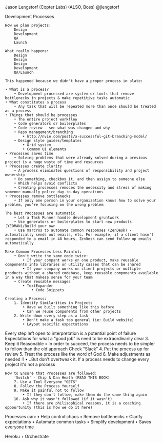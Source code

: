 Jason Lengstorf (Copter Labs) (ALSO, Boss)
@jlengstorf

Development Processes

	How we plan projects:
		Design
		Development
		QA
		Launch

	What really happens:
		Design
		Design
		Design
		Development
		QA/Launch

	This happened because we didn't have a proper process in plate:

	• What is a process?
		• Development processed are system or tools that remove bottlenecks in projects & make repetitive tasks automatic
	• What constitutes a process
		• Any task that will be repeated more than once should be treated as a process
	• Things that should be processes
		• The entire project workflow
		• Code generators or boilerplates
		• Code review - see what was changed and why
		• Repo management/branching
			• http://nvie.com/posts/a-successful-git-branching-model/
		• Design style guides/templates
			• Grid system
			• Common UI elements
	• Processes saves time
		• Solving problems that were already solved during a previous project is a huge waste of time and resources
	• Processes create clarity
		• A process eliminates questions of responsibility and project ownership
		• Do something, checkbox it, and then assign to someone else
		• Which helps avoid conflicts
		• Creating processes remoces the necessity and stress of making someone manually police day-to-day operations
	• Processes remove bottlenecks
		• If only one person in your organization knows how to solve your problem, you're focusing on the wrong problem

	The best PRocesses are automatic
		• Let a Task Runner handle development gruntwork
		• Use generators or boilerplates to start new products (YEOMAN)/Build your own
		• Use marcros to automate common responses (ZenDesk) - automatically sends out emails, etc. For example, if a client hasn't responded to a email in 48 hours, ZenDesk can send follow up emails automatically

	Make Common Processes Less Painful:
		• Don't write the same code twice:
			• If your compant works on one product, make reusable components into libraries or utility casses that can be shared
			• If your company works on client projects or multiple products without a shared codebase, keep reusable components available in a way that makese sense for your team
		• Create reusable messages
			• TextExpander
				• Code Snippets

	Creating a Process:
		1. Identify Similarities in Projects
			• Have we built something like this before
			• Can we reuse components from other projects
		2. Write down every step as a task
			• Don't make a task too general (ie: Build website)
			• LAyout sepcific expectations
Every step left open to interpretation is a potential point of failure
Expectations for what a "good job" is need to be extraordinarily clear
		3. Keep it Reasonable
			• In order to succeed, the process needs to be simpler to follow than the old approach
		Check "Slack"
		4. Put the process up for review
		5. Treat the process like the word of God
		6. Make adjustments as needed !!
			• ..But don't overtweak it. If a process needs to change every project it's not a process

	How to Ensure that Processes are followed:
		'Switch' - Chip & Dan Heath (READ THIS BOOK)
		7. Use a Tool Everyone "GETS"
		8. Follow the Process Yourself
		9. Make it painful not to follow
			• If they don't follow, make them do the same thing again
		10. Ask why it wasn't followed (if it wasn't)
			• If there are philisophical reasons, it is a coaching oppourtunity (this is how we do it here)

Processes can:
	• Help control chaos
	• Remove bottlenecks
	• Clarify expectations
	• Automate common tasks
	• Simplify development
	• Saves everyone time


Heroku + Orchestrate